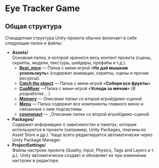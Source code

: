 

# Eye Tracker Game


## Общая структура

Стандартная структура Unity-проекта обычно включает в себя следующие папки и файлы:

- **Assets/**  
    Основная папка, в которой хранится весь контент проекта (сцены, скрипты, модели, текстуры, шейдеры, префабы и т.д.).
    - **[Beat_mice](./Assets/BeatMice/README)** — Папка с мини-игрой «**Не дай мышкам ускользнуть**» (содержит анимации, скрипты, сцены и прочие ресурсы).
    - **[Catch the object](<./Assets/Catch the object/README.md>)** — Папка с мини-игрой «**Собери все фрукты**» 
    - **[CupMixer](./Assets/CupMixer/README)** —Папка с мини-игрой «**Уследи за мячом**» (_В разработке..._ )
    - **[Memory](./Assets/Memory/README)** — _Описание папки со второй игрой/демо-сценой_
    - **[Menu](./Assets/Menu/README)** — Папка содержит все компоненты главного меню и связанные с ним подсистемы.
    - **[cosmonavt](./Assets/cosmonavt/README)** — _Описание папки со второй игрой/демо-сценой
- **Packages/**  
    Содержит информацию о зависимостях и пакетах, которые используются в проекте (например, Unity Packages, плагины из Asset Store и др.). Чаще всего редактируется автоматически через Unity Package Manager.
- **ProjectSettings/**  
    Файлы настроек проекта (Quality, Input, Physics, Tags and Layers и т. д.). Unity автоматически создает и обновляет их при изменении настроек в редакторе.


